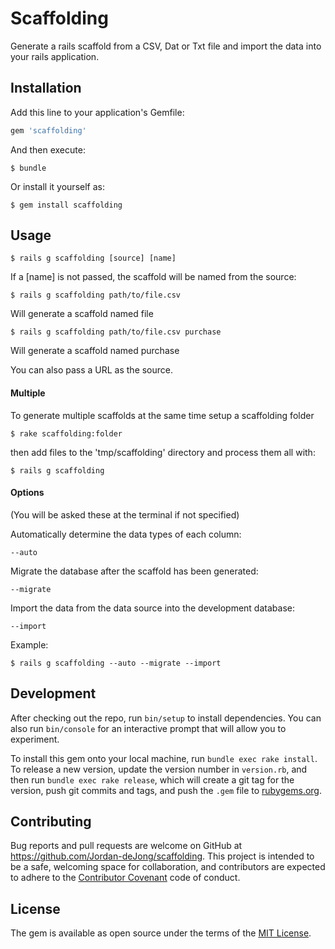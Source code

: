 # Scaffolding

Generate a rails scaffold from a CSV, Dat or Txt file and import the data into your rails application.

## Installation

Add this line to your application's Gemfile:

```ruby
gem 'scaffolding'
```

And then execute:

    $ bundle

Or install it yourself as:

    $ gem install scaffolding

## Usage

    $ rails g scaffolding [source] [name]

If a [name] is not passed, the scaffold will be named from the source:

    $ rails g scaffolding path/to/file.csv

Will generate a scaffold named file

    $ rails g scaffolding path/to/file.csv purchase

Will generate a scaffold named purchase

You can also pass a URL as the source.

#### Multiple

To generate multiple scaffolds at the same time setup a scaffolding folder

    $ rake scaffolding:folder

then add files to the 'tmp/scaffolding' directory and process them all with:

    $ rails g scaffolding

#### Options
(You will be asked these at the terminal if not specified)

Automatically determine the data types of each column:

    --auto

Migrate the database after the scaffold has been generated:

    --migrate

Import the data from the data source into the development database:

    --import

Example:

    $ rails g scaffolding --auto --migrate --import

## Development

After checking out the repo, run `bin/setup` to install dependencies. You can also run `bin/console` for an interactive prompt that will allow you to experiment.

To install this gem onto your local machine, run `bundle exec rake install`. To release a new version, update the version number in `version.rb`, and then run `bundle exec rake release`, which will create a git tag for the version, push git commits and tags, and push the `.gem` file to [rubygems.org](https://rubygems.org).

## Contributing

Bug reports and pull requests are welcome on GitHub at https://github.com/Jordan-deJong/scaffolding. This project is intended to be a safe, welcoming space for collaboration, and contributors are expected to adhere to the [Contributor Covenant](contributor-covenant.org) code of conduct.


## License

The gem is available as open source under the terms of the [MIT License](http://opensource.org/licenses/MIT).
